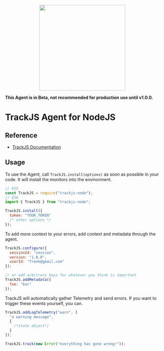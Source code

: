 <p align="center">
  <a href="https://trackjs.com/" target="_blank" align="center">
    <img src="https://trackjs.com/assets/images/brand/logo_full_charcoal_red.svg" width="280">
  </a>
  <br />
</p>

**This Agent is in Beta, not recommended for production use until v1.0.0.**

# TrackJS Agent for NodeJS

## Reference

- [TrackJS Documentation](https://docs.trackjs.com/)

## Usage

To use the Agent, call `TrackJS.install(options)` as soon as possible in your code. It will install the monitors into the environment.

```javascript
// ES5
const TrackJS = require("trackjs-node");
// ES6
import { TrackJS } from "trackjs-node";

TrackJS.install({
  token: "YOUR_TOKEN"
  /* other options */
});
```

To add more context to your errors, add context and metadata through the agent.

```javascript
TrackJS.configure({
  sessionId: "session",
  version: "1.0.0",
  userId: "frank@gmail.com"
});

// or add arbitrary keys for whatever you think is important
TrackJS.addMetadata({
  foo: "bar"
});
```

TrackJS will automatically gather Telemetry and send errors. If you want to trigger these events yourself, you can.

```javascript
TrackJS.addLogTelemetry("warn", [
  "a warning message",
  {
    /*state object*/
  }
]);

TrackJS.track(new Error("everything has gone wrong!"));
```
